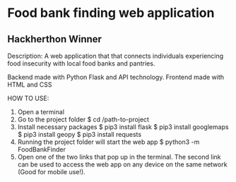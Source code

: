 # Food bank finding web application

## Hackherthon Winner

Description: A web application that that connects individuals experiencing food insecurity with local food banks and pantries.

Backend made with Python Flask and API technology.
Frontend made with HTML and CSS

HOW TO USE:

1. Open a terminal
2. Go to the project folder
   $ cd /path-to-project
3. Install necessary packages
   $ pip3 install flask
   $ pip3 install googlemaps
   $ pip3 install geopy
   $ pip3 install requests
4. Running the project folder will start the web app
   $ python3 -m FoodBankFinder
5. Open one of the two links that pop up in the terminal.
   The second link can be used to access the web app on any
   device on the same network (Good for mobile use!).
